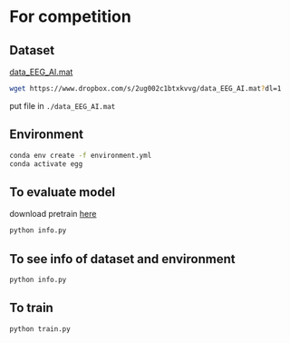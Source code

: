 # For competition  

## Dataset  
[data_EEG_AI.mat](https://www.dropbox.com/s/2ug002c1btxkvvg/data_EEG_AI.mat?dl=0)  
```bash
wget https://www.dropbox.com/s/2ug002c1btxkvvg/data_EEG_AI.mat?dl=1
```
put file in `./data_EEG_AI.mat`

## Environment
```bash
conda env create -f environment.yml
conda activate egg
```

## To evaluate model
download pretrain [here](https://drive.google.com/file/d/1w6CuNZurj6nHmdLc-cwS3rGG9K28INmq/view?usp=sharing)
```bash
python info.py
```

## To see info of dataset and environment
```bash
python info.py
```

## To train
```bash
python train.py
```
